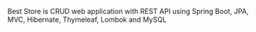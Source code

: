 Best Store is CRUD web application with REST API using Spring Boot, JPA, MVC, Hibernate, Thymeleaf, Lombok and MySQL
